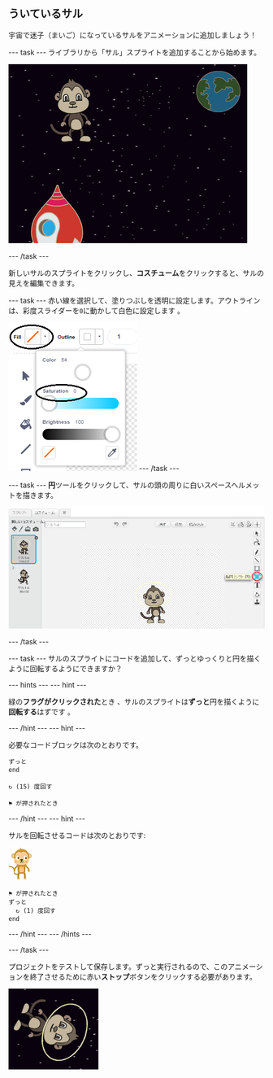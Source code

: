 ## ういているサル

宇宙で迷子（まいご）になっているサルをアニメーションに追加しましょう！

\--- task \--- ライブラリから「サル」スプライトを追加することから始めます。

![Adding a monkey sprite](images/space-monkey-sprite.png)

\--- /task \---

新しいサルのスプライトをクリックし、**コスチューム**をクリックすると、サルの見えを編集できます。

\--- task \--- 赤い線を選択して、塗りつぶしを透明に設定します。アウトラインは、彩度スライダーを`0`に動かして白色に設定します 。

![白い色にする](images/make-white.png) \--- /task \---

\--- task \--- **円**ツールをクリックして、サルの頭の周りに白いスペースヘルメットを描きます。

![Monkey space helmet](images/space-monkey-edit.png)

\--- /task \---

\--- task \--- サルのスプライトにコードを追加して、ずっとゆっくりと円を描くように回転するようにできますか？

\--- hints \--- \--- hint \---

緑の**フラグがクリックされた**とき 、サルのスプライトは**ずっと**円を描くように**回転する**はずです 。

\--- /hint \--- \--- hint \---

必要なコードブロックは次のとおりです。

```blocks3
ずっと
end

↻ (15) 度回す

⚑ が押されたとき
```

\--- /hint \--- \--- hint \---

サルを回転させるコードは次のとおりです:

![サルのスプライト](images/sprite-monkey.png)

```blocks3
⚑ が押されたとき
ずっと 
  ↻ (1) 度回す
end
```

\--- /hint \--- \--- /hints \---

\--- /task \---

プロジェクトをテストして保存します。ずっと実行されるので、このアニメーションを終了させるために赤い**ストップ**ボタンをクリックする必要があります。

![回転するサルをテストする](images/space-spin-test.png)